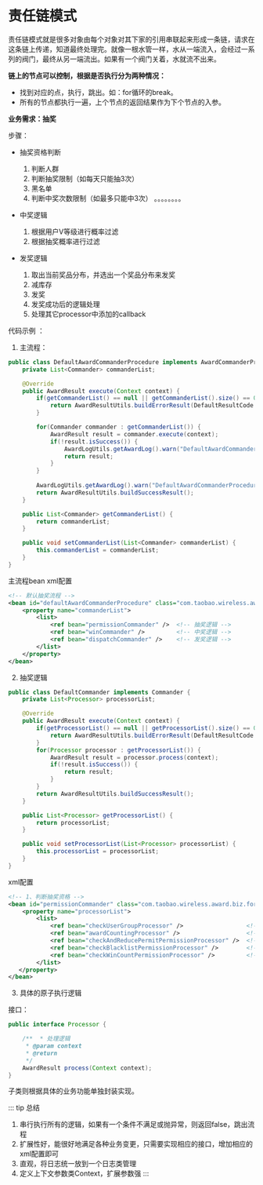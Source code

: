# 责任链模式

责任链模式就是很多对象由每个对象对其下家的引用串联起来形成一条链，请求在这条链上传递，知道最终处理完。就像一根水管一样，水从一端流入，会经过一系列的阀门，最终从另一端流出。如果有一个阀门关着，水就流不出来。

**链上的节点可以控制，根据是否执行分为两种情况：**

- 找到对应的点，执行，跳出。如：for循环的break。
- 所有的节点都执行一遍，上个节点的返回结果作为下个节点的入参。

**业务需求：抽奖**

步骤：
- 抽奖资格判断	
    1. 判断人群	
    1. 判断抽奖限制（如每天只能抽3次）	
    1. 黑名单	
    1. 判断中奖次数限制（如最多只能中3次）	。。。。。。。。
    
- 中奖逻辑	
    1. 根据用户V等级进行概率过滤	
    1. 根据抽奖概率进行过滤

- 发奖逻辑	
    1. 取出当前奖品分布，并选出一个奖品分布来发奖	
    1. 减库存	
    1. 发奖	
    1. 发奖成功后的逻辑处理	
    1. 处理其它processor中添加的callback

代码示例 ：
1. 主流程：

```Java
public class DefaultAwardCommanderProcedure implements AwardCommanderProcdure {	
    private List<Commander> commanderList;

    @Override	
    public AwardResult execute(Context context) {		
        if(getCommanderList() == null || getCommanderList().size() == 0) {			
            return AwardResultUtils.buildErrorResult(DefaultResultCode.SYSTEM_ERROR);		
        }		

        for(Commander commander : getCommanderList()) {
            AwardResult result = commander.execute(context);			
            if(!result.isSuccess()) {				
                AwardLogUtils.getAwardLog().warn("DefaultAwardCommanderProcedure.execute() return false|context=" + context + "|awardResult=[" + result + "]");				
                return result;			
            }
        }		
            
        AwardLogUtils.getAwardLog().warn("DefaultAwardCommanderProcedure.execute() return success|context=[" + context + "]");
        return AwardResultUtils.buildSuccessResult();	
    }

    public List<Commander> getCommanderList() {		
        return commanderList;	
    }

    public void setCommanderList(List<Commander> commanderList) {		
        this.commanderList = commanderList;
    }
}
```

主流程bean xml配置

```xml
<!-- 默认抽奖流程 -->	
<bean id="defaultAwardCommanderProcedure" class="com.taobao.wireless.award.biz.forward.biz.procedure.impl.DefaultAwardCommanderProcedure">
    <property name="commanderList">             
        <list>                 
            <ref bean="permissionCommander" />  <!-- 抽奖逻辑 -->                
            <ref bean="winCommander" />         <!-- 中奖逻辑 -->                
            <ref bean="dispatchCommander" />    <!-- 发奖逻辑 -->        	
        </list>         
    </property> 		
</bean>
```

2. 抽奖逻辑

```Java
public class DefaultCommander implements Commander { 	
    private List<Processor> processorList;	

    @Override	
    public AwardResult execute(Context context) {		
        if(getProcessorList() == null || getProcessorList().size() == 0) {			
            return AwardResultUtils.buildErrorResult(DefaultResultCode.SYSTEM_ERROR);		
        }		
        for(Processor processor : getProcessorList()) {			
            AwardResult result = processor.process(context);			
            if(!result.isSuccess()) {				
                return result;			
            }		
        }		
        return AwardResultUtils.buildSuccessResult();	
    } 	

    public List<Processor> getProcessorList() {		
        return processorList;	
    } 	

    public void setProcessorList(List<Processor> processorList) {		
        this.processorList = processorList;	
    } 
}
```

xml配置

```xml
<!-- 1、判断抽奖资格 -->	
<bean id="permissionCommander" class="com.taobao.wireless.award.biz.forward.biz.commander.impl.PermissionCommander">
    <property name="processorList">            
        <list>            	
            <ref bean="checkUserGroupProcessor" />                  <!-- 判断人群 -->            	
            <ref bean="awardCountingProcessor" />                   <!-- 活动抽奖数计数 -->                
            <ref bean="checkAndReducePermitPermissionProcessor" />  <!-- 判断是否有抽奖权限，有则减权限 -->
            <ref bean="checkBlacklistPermissionProcessor" />        <!-- 黑名单 -->                
            <ref bean="checkWinCountPermissionProcessor" />         <!-- 判断中奖次数限制（如最多只能中3次） -->        	
        </list>         
   </property> 	
</bean>
```

3. 具体的原子执行逻辑

接口：

```Java
public interface Processor {	

    /**	 * 处理逻辑	 
     * @param context	 
     * @return	 
     */	
    AwardResult process(Context context);	
}
```

子类则根据具体的业务功能单独封装实现。

::: tip 总结
1. 串行执行所有的逻辑，如果有一个条件不满足或抛异常，则返回false，跳出流程
1. 扩展性好，能很好地满足各种业务变更，只需要实现相应的接口，增加相应的xml配置即可
1. 直观，将日志统一放到一个日志类管理
1. 定义上下文参数类Context，扩展参数强
:::